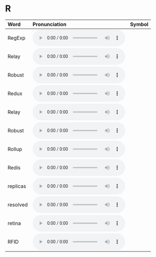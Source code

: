 
# R

| Word  | Pronunciation | Symbol |
| :-- | :-- | :-- |
| RegExp | <audio :src="$withBase('/audio/RegExp.mp3')" controls="controls" controlslist="nodownload"></audio> |  |
| Relay | <audio :src="$withBase('/audio/Relay.mp3')" controls="controls" controlslist="nodownload"></audio> |  |
| Robust | <audio :src="$withBase('/audio/Robust.mp3')" controls="controls" controlslist="nodownload"></audio> |  |
| Redux | <audio :src="$withBase('/audio/Redux.mp3')" controls="controls" controlslist="nodownload"></audio> |  |
| Relay | <audio :src="$withBase('/audio/Relay.mp3')" controls="controls" controlslist="nodownload"></audio> |  |
| Robust | <audio :src="$withBase('/audio/Robust.mp3')" controls="controls" controlslist="nodownload"></audio> |  |
| Rollup | <audio :src="$withBase('/audio/Rollup.mp3')" controls="controls" controlslist="nodownload"></audio> |  |
| Redis | <audio :src="$withBase('/audio/Redis.mp3')" controls="controls" controlslist="nodownload"></audio> |  |
| replicas | <audio :src="$withBase('/audio/replicas.mp3')" controls="controls" controlslist="nodownload"></audio> |  |
| resolved | <audio :src="$withBase('/audio/resolved.mp3')" controls="controls" controlslist="nodownload"></audio> |  |
| retina | <audio :src="$withBase('/audio/retina.mp3')" controls="controls" controlslist="nodownload"></audio> |  |
| RFID | <audio :src="$withBase('/audio/RFID.mp3')" controls="controls" controlslist="nodownload"></audio> |  |
